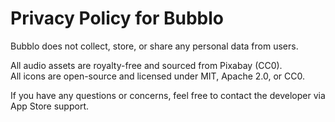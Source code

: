 # Privacy Policy for Bubblo

Bubblo does not collect, store, or share any personal data from users.

All audio assets are royalty-free and sourced from Pixabay (CC0).  
All icons are open-source and licensed under MIT, Apache 2.0, or CC0.

If you have any questions or concerns, feel free to contact the developer via App Store support.
